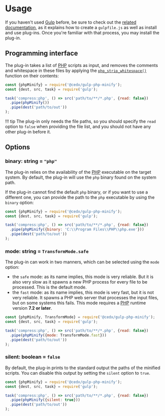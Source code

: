 # Usage
If you haven't used [Gulp](https://gulpjs.com) before, be sure to check out the [related documentation](https://github.com/gulpjs/gulp/tree/master/docs/getting-started), as it explains how to create a `gulpfile.js` as well as install and use plug-ins.
Once you're familiar with that process, you may install the plug-in.

## Programming interface
The plug-in takes a list of [PHP](https://secure.php.net) scripts as input, and removes the comments and whitespace in these files by applying the [`php_strip_whitespace()`](https://secure.php.net/manual/en/function.php-strip-whitespace.php) function on their contents:

```js
const {phpMinify} = require('@cedx/gulp-php-minify');
const {dest, src, task} = require('gulp');

task('compress:php', () => src('path/to/**/*.php', {read: false})
  .pipe(phpMinify())
  .pipe(dest('path/to/out'))
);
```

!!! tip
    The plug-in only needs the file paths, so you should specify
    the `read` option to `false` when providing the file list,
    and you should not have any other plug-in before it.

## Options

### **binary**: string = `"php"`
The plug-in relies on the availability of the [PHP](https://secure.php.net) executable on the target system. By default, the plug-in will use the `php` binary found on the system path.

If the plug-in cannot find the default `php` binary, or if you want to use a different one, you can provide the path to the `php` executable by using the `binary` option:

```js
const {phpMinify} = require('@cedx/gulp-php-minify');
const {dest, src, task} = require('gulp');

task('compress:php', () => src('path/to/**/*.php', {read: false})
  .pipe(phpMinify({binary: 'C:\\Program Files\\PHP\\php.exe'}))
  .pipe(dest('path/to/out'))
);
```

### **mode**: string = `TransformMode.safe`
The plug-in can work in two manners, which can be selected using the `mode` option:

- the `safe` mode: as its name implies, this mode is very reliable. But it is also very slow as it spawns a new PHP process for every file to be processed. This is the default mode.
- the `fast` mode: as its name implies, this mode is very fast, but it is not very reliable. It spawns a PHP web server that processes the input files, but on some systems this fails. This mode requires a [PHP](https://secure.php.net) runtime version **7.2 or later**.

```js
const {phpMinify, TransformMode} = require('@cedx/gulp-php-minify');
const {dest, src, task} = require('gulp');

task('compress:php', () => src('path/to/**/*.php', {read: false})
  .pipe(phpMinify({mode: TransformMode.fast}))
  .pipe(dest('path/to/out'))
);
```

### **silent**: boolean = `false`
By default, the plug-in prints to the standard output the paths of the minified scripts. You can disable this output by setting the `silent` option to `true`.

```js
const {phpMinify} = require('@cedx/gulp-php-minify');
const {dest, src, task} = require('gulp');

task('compress:php', () => src('path/to/**/*.php', {read: false})
  .pipe(phpMinify({silent: true}))
  .pipe(dest('path/to/out'))
);
```
